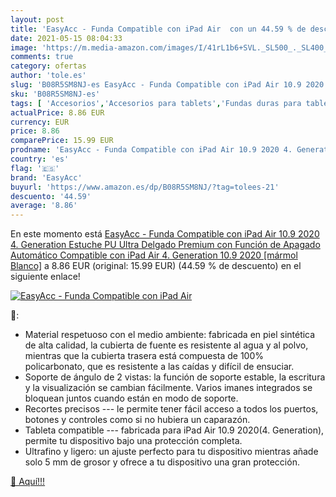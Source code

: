 ```yaml
---
layout: post
title: 'EasyAcc - Funda Compatible con iPad Air  con un 44.59 % de descuento'
date: 2021-05-15 08:04:33
image: 'https://m.media-amazon.com/images/I/41rL1b6+SVL._SL500_._SL400_.jpg'
comments: true
category: ofertas
author: 'tole.es'
slug: 'B08R5SM8NJ-es EasyAcc - Funda Compatible con iPad Air 10.9 2020 4....'
sku: 'B08R5SM8NJ-es'
tags: [ 'Accesorios','Accesorios para tablets','Fundas duras para tablets','Fundas para tablets','Informática','easyacc','ipad', ]
actualPrice: 8.86 EUR
currency: EUR
price: 8.86
comparePrice: 15.99 EUR
prodname: 'EasyAcc - Funda Compatible con iPad Air 10.9 2020 4. Generation   Estuche PU Ultra Delgado Premium con Función de Apagado Automático Compatible con iPad Air 4. Generation 10.9 2020 [mármol Blanco]'
country: 'es'
flag: '🇪🇸'
brand: 'EasyAcc'
buyurl: 'https://www.amazon.es/dp/B08R5SM8NJ/?tag=tolees-21'
descuento: '44.59'
average: '8.86'
---
```


En este momento está [EasyAcc - Funda Compatible con iPad Air 10.9 2020 4. Generation   Estuche PU Ultra Delgado Premium con Función de Apagado Automático Compatible con iPad Air 4. Generation 10.9 2020 [mármol Blanco]](https://www.amazon.es/dp/B08R5SM8NJ/?tag=tolees-21) a 8.86 EUR (original: 15.99 EUR) (44.59 %  de descuento) en el siguiente enlace!

[![EasyAcc - Funda Compatible con iPad Air ](https://m.media-amazon.com/images/I/41rL1b6+SVL._SL500_._SL400_.jpg)](https://www.amazon.es/dp/B08R5SM8NJ/?tag=tolees-21)

🔎:

- Material respetuoso con el medio ambiente: fabricada en piel sintética de alta calidad, la cubierta de fuente es resistente al agua y al polvo, mientras que la cubierta trasera está compuesta de 100% policarbonato, que es resistente a las caídas y difícil de ensuciar.
- Soporte de ángulo de 2 vistas: la función de soporte estable, la escritura y la visualización se cambian fácilmente. Varios imanes integrados se bloquean juntos cuando están en modo de soporte.
- Recortes precisos --- le permite tener fácil acceso a todos los puertos, botones y controles como si no hubiera un caparazón.
- Tableta compatible --- fabricada para iPad Air 10.9 2020(4. Generation), permite tu dispositivo bajo una protección completa.
- Ultrafino y ligero: un ajuste perfecto para tu dispositivo mientras añade solo 5 mm de grosor y ofrece a tu dispositivo una gran protección.

[🛒 Aquí!!!](https://www.amazon.es/dp/B08R5SM8NJ/?tag=tolees-21)
